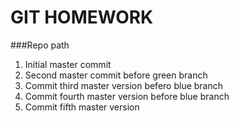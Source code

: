 # GIT HOMEWORK

###Repo path

1. Initial master commit
2. Second master commit before green branch
3. Commit third master version befero blue branch
4. Commit fourth master version before blue branch
5. Commit fifth master version
